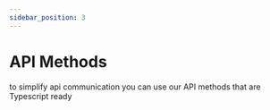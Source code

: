 ```yaml
---
sidebar_position: 3
---
```



# API Methods

to simplify api communication you can use our API methods that are Typescript ready